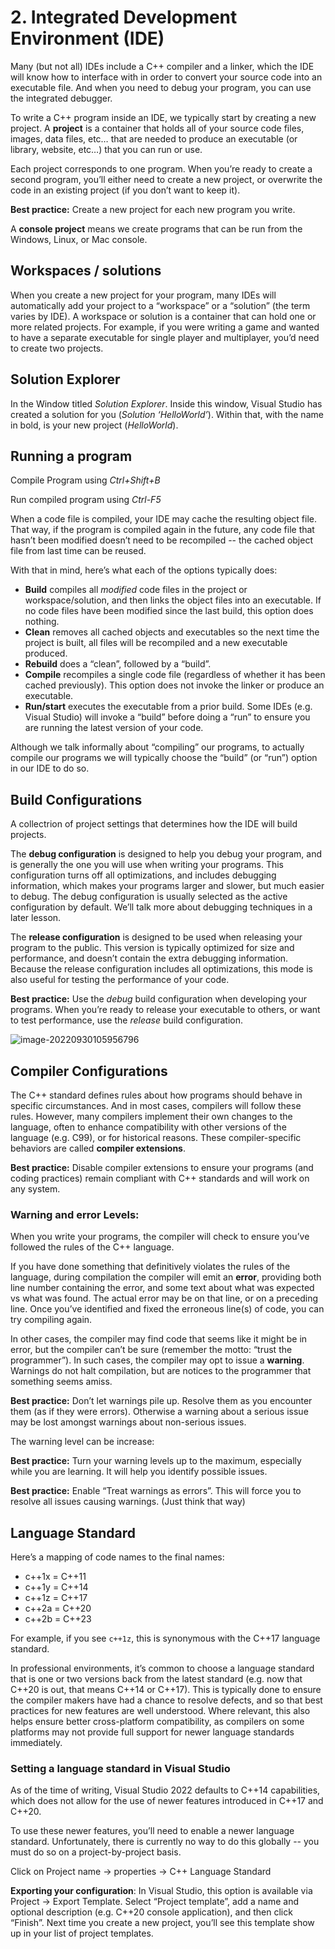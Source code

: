 # 2. Integrated Development Environment (IDE)

Many (but not all) IDEs include a C++ compiler and a linker, which the IDE will know how to interface with in order to convert your source code into an executable file. And when you need to debug your program, you can use the integrated debugger.

To write a C++ program inside an IDE, we typically start by creating a new project. A **project** is a container that holds all of your source code files, images, data files, etc… that are needed to produce an executable (or library, website, etc…) that you can run or use. 

Each project corresponds to one program. When you’re ready to create a second program, you’ll either need to create a new project, or overwrite the code in an existing project (if you don’t want to keep it).

**Best practice:** Create a new project for each new program you write.

A **console project** means we create programs that can be run from the Windows, Linux, or Mac console.

## Workspaces / solutions

When you create a new project for your program, many IDEs will automatically add your project to a “workspace” or a “solution” (the term varies by IDE). A workspace or solution is a container that can hold one or more related projects. For example, if you were writing a game and wanted to have a separate executable for single player and multiplayer, you’d need to create two projects.

## Solution Explorer

In the Window titled *Solution Explorer*. Inside this window, Visual Studio has created a solution for you (*Solution ‘HelloWorld’*). Within that, with the name in bold, is your new project (*HelloWorld*).

## Running a program

Compile Program using *Ctrl+Shift+B*

Run compiled program using *Ctrl-F5*

When a code file is compiled, your IDE may cache the resulting object file. That way, if the program is compiled again in the future, any code file that hasn’t been modified doesn’t need to be recompiled -- the cached object file from last time can be reused.

With that in mind, here’s what each of the options typically does:

- **Build** compiles all *modified* code files in the project or workspace/solution, and then links the object files into an executable. If no code files have been modified since the last build, this option does nothing.
- **Clean** removes all cached objects and executables so the next time the project is built, all files will be recompiled and a new executable produced.
- **Rebuild** does a “clean”, followed by a “build”.
- **Compile** recompiles a single code file (regardless of whether it has been cached previously). This option does not invoke the linker or produce an executable.
- **Run/start** executes the executable from a prior build. Some IDEs (e.g. Visual Studio) will invoke a “build” before doing a “run” to ensure you are running the latest version of your code. 

Although we talk informally about “compiling” our programs, to actually compile our programs we will typically choose the “build” (or “run”) option in our IDE to do so.

## Build Configurations

A collectrion of project settings that determines how the IDE will build projects. 

The **debug configuration** is designed to help you debug your program, and is generally the one you will use when writing your programs. This configuration turns off all optimizations, and includes debugging information, which makes your programs larger and slower, but much easier to debug. The debug configuration is usually selected as the active configuration by default. We’ll talk more about debugging techniques in a later lesson.

The **release configuration** is designed to be used when releasing your program to the public. This version is typically optimized for size and performance, and doesn’t contain the extra debugging information. Because the release configuration includes all optimizations, this mode is also useful for testing the performance of your code.

**Best practice:** Use the *debug* build configuration when developing your programs. When you’re ready to release your executable to others, or want to test performance, use the *release* build configuration.

![image-20220930105956796](C:\Users\Johan\AppData\Roaming\Typora\typora-user-images\image-20220930105956796.png)

## Compiler Configurations

The C++ standard defines rules about how programs should behave in specific circumstances. And in most cases, compilers will follow these rules. However, many compilers implement their own changes to the language, often to enhance compatibility with other versions of the language (e.g. C99), or for historical reasons. These compiler-specific behaviors are called **compiler extensions**.

**Best practice:** Disable compiler extensions to ensure your programs (and coding practices) remain compliant with C++ standards and will work on any system.

### Warning and error Levels: 

When you write your programs, the compiler will check to ensure you’ve followed the rules of the C++ language. 

If you have done something that definitively violates the rules of the language, during compilation the compiler will emit an **error**, providing both line number containing the error, and some text about what was expected vs what was found. The actual error may be on that line, or on a preceding line. Once you’ve identified and fixed the erroneous line(s) of code, you can try compiling again.

In other cases, the compiler may find code that seems like it might be in error, but the compiler can’t be sure (remember the motto: “trust the programmer”). In such cases, the compiler may opt to issue a **warning**. Warnings do not halt compilation, but are notices to the programmer that something seems amiss.

**Best practice:** Don’t let warnings pile up. Resolve them as you encounter them (as if they were errors). Otherwise a warning about a serious issue may be lost amongst warnings about non-serious issues.

The warning level can be increase:

**Best practice:** Turn your warning levels up to the maximum, especially while you are learning. It will help you identify possible issues.

**Best practice:** Enable “Treat warnings as errors”. This will force you to resolve all issues causing warnings. (Just think that way)

## Language Standard

Here’s a mapping of code names to the final names:

- c++1x = C++11
- c++1y = C++14
- c++1z = C++17
- c++2a = C++20
- c++2b = C++23

For example, if you see `c++1z`, this is synonymous with the C++17 language standard.

In professional environments, it’s common to choose a language standard that is one or two versions back from the latest standard (e.g. now that C++20 is out, that means C++14 or C++17). This is typically done to ensure the compiler makers have had a chance to resolve defects, and so that best practices for new features are well understood. Where relevant, this also helps ensure better cross-platform compatibility, as compilers on some platforms may not provide full support for newer language standards immediately.

### Setting a language standard in Visual Studio

As of the time of writing, Visual Studio 2022 defaults to C++14 capabilities, which does not allow for the use of newer features introduced in C++17 and C++20.

To use these newer features, you’ll need to enable a newer language standard. Unfortunately, there is currently no way to do this globally -- you must do so on a project-by-project basis.

Click on Project name -> properties -> C++ Language Standard

**Exporting your configuration**: In Visual Studio, this option is available via Project -> Export Template. Select “Project template”, add a name and optional description (e.g. C++20 console application), and then click “Finish”. Next time you create a new project, you’ll see this template show up in your list of project templates.
